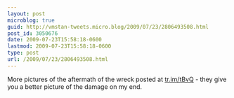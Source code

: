 ```yaml
---
layout: post
microblog: true
guid: http://vmstan-tweets.micro.blog/2009/07/23/2806493508.html
post_id: 3050676
date: 2009-07-23T15:58:18-0600
lastmod: 2009-07-23T15:58:18-0600
type: post
url: /2009/07/23/2806493508.html
---
```

More pictures of the aftermath of the wreck posted at [tr.im/tBvQ](http://tr.im/tBvQ) - they give you a better picture of the damage on my end.
